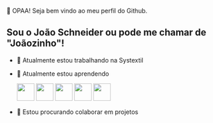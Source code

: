 👋 OPAA! Seja bem vindo ao meu perfil do Github.
## Sou o João Schneider ou pode me chamar de "Joãozinho"!

- 🔭 Atualmente estou trabalhando na Systextil
- 🌱 Atualmente estou aprendendo
           
  <img src="https://cdn.jsdelivr.net/gh/devicons/devicon/icons/linux/linux-original.svg" width="40" height="40" />
  <img src="https://cdn.jsdelivr.net/gh/devicons/devicon/icons/java/java-original.svg" width="40" height="40" />          
   <img src="https://cdn.jsdelivr.net/gh/devicons/devicon/icons/javascript/javascript-original.svg" width="40" height="40" />          
  <img src="https://cdn.jsdelivr.net/gh/devicons/devicon/icons/react/react-original-wordmark.svg" width="40" height="40" />
  <img src="https://cdn.jsdelivr.net/gh/devicons/devicon/icons/css3/css3-original.svg" width="40" height="40" />

- 👯 Estou procurando colaborar em projetos
